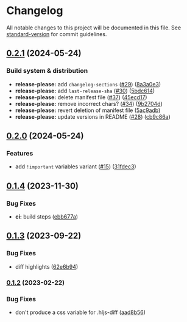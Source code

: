 # Changelog

All notable changes to this project will be documented in this file. See [standard-version](https://github.com/conventional-changelog/standard-version) for commit guidelines.

## [0.2.1](https://github.com/catppuccin/highlightjs/compare/highlightjs-v0.2.0...highlightjs-v0.2.1) (2024-05-24)


### Build system & distribution

* **release-please:** add `changelog-sections` ([#29](https://github.com/catppuccin/highlightjs/issues/29)) ([8a3a0e3](https://github.com/catppuccin/highlightjs/commit/8a3a0e3534bb603252b1b83e262d719a304f4b7d))
* **release-please:** add `last-release-sha` ([#30](https://github.com/catppuccin/highlightjs/issues/30)) ([5bdc614](https://github.com/catppuccin/highlightjs/commit/5bdc61428764762217d0e362615741eb018a4a76))
* **release-please:** delete manifest file ([#37](https://github.com/catppuccin/highlightjs/issues/37)) ([45ecd17](https://github.com/catppuccin/highlightjs/commit/45ecd1717c03856090a695e6873f23cbb655e741))
* **release-please:** remove incorrect chars? ([#34](https://github.com/catppuccin/highlightjs/issues/34)) ([9b2704d](https://github.com/catppuccin/highlightjs/commit/9b2704df0f3fea30689dff96db0bc50c5b65aa02))
* **release-please:** revert deletion of manifest file ([5ac9adb](https://github.com/catppuccin/highlightjs/commit/5ac9adb79558a62dbb2103f86ed6f36481c55f76))
* **release-please:** update versions in README ([#28](https://github.com/catppuccin/highlightjs/issues/28)) ([cb9c86a](https://github.com/catppuccin/highlightjs/commit/cb9c86a04f3d90779df521700b237d9d9b1c470f))

## [0.2.0](https://github.com/catppuccin/highlightjs/compare/v0.1.4...v0.2.0) (2024-05-24)


### Features

* add `!important` variables variant ([#15](https://github.com/catppuccin/highlightjs/issues/15)) ([31fdec3](https://github.com/catppuccin/highlightjs/commit/31fdec334898bfebb128fd59d49457faa55f56e8))

## [0.1.4](https://github.com/catppuccin/highlightjs/compare/v0.1.3...v0.1.4) (2023-11-30)


### Bug Fixes

* **ci:** build steps ([ebb677a](https://github.com/catppuccin/highlightjs/commit/ebb677aba610d9bff8cc542ed0f3e6d77f7ddede))

## [0.1.3](https://github.com/catppuccin/highlightjs/compare/v0.1.2...v0.1.3) (2023-09-22)


### Bug Fixes

* diff highlights ([62e6b94](https://github.com/catppuccin/highlightjs/commit/62e6b94cea5885be2fd869f1ddc63f5baeb654e2))

### [0.1.2](https://github.com/catppuccin/highlightjs/compare/v0.1.1...v0.1.2) (2023-02-22)


### Bug Fixes

* don't produce a css variable for .hljs-diff ([aad8b56](https://github.com/catppuccin/highlightjs/commit/aad8b566b24254c94ad2cc9c8fb4e01ef4be1151))
